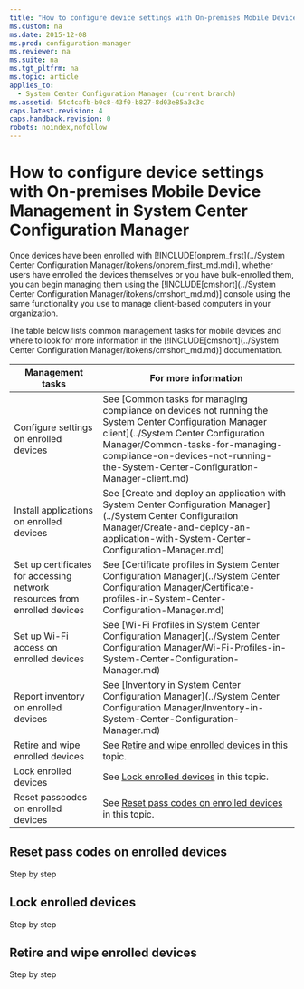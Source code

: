 ```yaml
---
title: "How to configure device settings with On-premises Mobile Device Management in System Center Configuration Manager"
ms.custom: na
ms.date: 2015-12-08
ms.prod: configuration-manager
ms.reviewer: na
ms.suite: na
ms.tgt_pltfrm: na
ms.topic: article
applies_to: 
  - System Center Configuration Manager (current branch)
ms.assetid: 54c4cafb-b0c8-43f0-b827-8d03e85a3c3c
caps.latest.revision: 4
caps.handback.revision: 0
robots: noindex,nofollow
---
```

# How to configure device settings with On-premises Mobile Device Management in System Center Configuration Manager
Once devices have been enrolled with        [!INCLUDE[onprem_first](../System Center Configuration Manager/itokens/onprem_first_md.md)], whether users have enrolled the devices themselves or you have bulk-enrolled them, you can begin managing them using the [!INCLUDE[cmshort](../System Center Configuration Manager/itokens/cmshort_md.md)] console using the same functionality you use to manage client-based computers in your organization.  
  
 The table below lists common management tasks for mobile devices and where to look for more information in the [!INCLUDE[cmshort](../System Center Configuration Manager/itokens/cmshort_md.md)] documentation.  
  
|Management tasks|For more information|  
|----------------------|--------------------------|  
|Configure settings on enrolled devices|See [Common tasks for managing compliance on devices not running the System Center Configuration Manager client](../System Center Configuration Manager/Common-tasks-for-managing-compliance-on-devices-not-running-the-System-Center-Configuration-Manager-client.md)|  
|Install applications on enrolled devices|See [Create and deploy an application with System Center Configuration Manager](../System Center Configuration Manager/Create-and-deploy-an-application-with-System-Center-Configuration-Manager.md)|  
|Set up certificates for accessing network resources from enrolled devices|See [Certificate profiles in System Center Configuration Manager](../System Center Configuration Manager/Certificate-profiles-in-System-Center-Configuration-Manager.md)|  
|Set up Wi-Fi access on enrolled devices|See [Wi-Fi Profiles in System Center Configuration Manager](../System Center Configuration Manager/Wi-Fi-Profiles-in-System-Center-Configuration-Manager.md)|  
|Report inventory on enrolled devices|See [Inventory in System Center Configuration Manager](../System Center Configuration Manager/Inventory-in-System-Center-Configuration-Manager.md)|  
|Retire and wipe enrolled devices|See [Retire and wipe enrolled devices](#bkmk_retire) in this topic.|  
|Lock enrolled devices|See [Lock enrolled devices](#bkmk_lock) in this topic.|  
|Reset passcodes on enrolled devices|See [Reset pass codes on enrolled devices](#bkmk_reset) in this topic.|  
  
##  <a name="bkmk_reset"></a> Reset pass codes on enrolled devices  
 Step by step  
  
##  <a name="bkmk_lock"></a> Lock enrolled devices  
 Step by step  
  
##  <a name="bkmk_retire"></a> Retire and wipe enrolled devices  
 Step by step